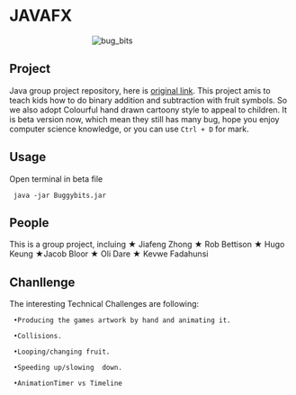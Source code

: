 # JAVAFX
&ensp;&ensp;&ensp;&ensp;&ensp;&ensp;&ensp;&ensp;&ensp;&ensp;&ensp;&ensp;&ensp;&ensp;&ensp;&ensp;&ensp;&ensp;&ensp;&ensp;&ensp;![bug_bits](https://github.com/ZHONGJIAFENG7/JavaFX/blob/master/pic/Bug.png?raw=true)

## Project
Java group project repository, here is [original link](https://github.com/robbettison/project). This project amis to teach kids how to do binary addition and subtraction with fruit symbols. So we also adopt Colourful hand drawn cartoony style to appeal to children. It is beta version now, which mean they still has many bug, hope you enjoy computer science knowledge, or you can use `Ctrl + D` for mark.

## Usage
Open terminal in beta file 

     java -jar Buggybits.jar


## People
This is a group project, incluing ★ Jiafeng Zhong ★ Rob Bettison ★ Hugo Keung ★Jacob Bloor ★ Oli Dare ★ Kevwe Fadahunsi


## Chanllenge
The interesting Technical Challenges are following:

     •Producing the games artwork by hand and animating it.
  
     •Collisions.

     •Looping/changing fruit.

     •Speeding up/slowing  down.

     •AnimationTimer vs Timeline



